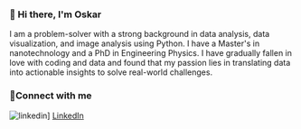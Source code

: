 ### 👋 Hi there, I'm Oskar

I am a problem-solver with a strong background in data analysis, data visualization, and image analysis using Python. I have a Master's in nanotechnology and a PhD in Engineering Physics. I have gradually fallen in love with coding and data and found that my passion lies in translating data into actionable insights to solve real-world challenges.


### :raised_hands:Connect with me
![linkedin](https://img.shields.io/badge/Linkedin-0e76a8?style=for-the-badge&logo=Linkedin&logoColor=white)]
[LinkedIn](https://www.linkedin.com/in/oskar-strom-phd/)

<!--
**oskarestrom/oskarestrom** is a ✨ _special_ ✨ repository because its `README.md` (this file) appears on your GitHub profile.

Here are some ideas to get you started:

- 🔭 I’m currently working on ...
- 🌱 I’m currently learning ...
- 👯 I’m looking to collaborate on ...
- 🤔 I’m looking for help with ...
- 💬 Ask me about ...
- 📫 How to reach me: ...
- 😄 Pronouns: ...
- ⚡ Fun fact: ...
-->
